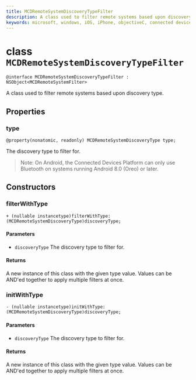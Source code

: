 ```yaml
---
title: MCDRemoteSystemDiscoveryTypeFilter
description: A class used to filter remote systems based upon discovery type.
keywords: microsoft, windows, iOS, iPhone, objectiveC, connected devices, Project Rome
---
```


# class `MCDRemoteSystemDiscoveryTypeFilter` 

```
@interface MCDRemoteSystemDiscoveryTypeFilter : NSObject<MCDRemoteSystemFilter>
```  

A class used to filter remote systems based upon discovery type.

## Properties

### type
`@property(nonatomic, readonly) MCDRemoteSystemDiscoveryType type;`

The discovery type to filter for.

> Note: On Android, the Connected Devices Platform can only use Bluetooth on systems running Android 8.0 (Oreo) or later.

## Constructors

### filterWithType
`+ (nullable instancetype)filterWithType:(MCDRemoteSystemDiscoveryType)discoveryType;`

#### Parameters 
* `discoveryType` The discovery type to filter for.

#### Returns
A new instance of this class with the given type value. Values can be AND'ed together to apply multiple filters at once.

### initWithType
`- (nullable instancetype)initWithType:(MCDRemoteSystemDiscoveryType)discoveryType;`

#### Parameters 
* `discoveryType` The discovery type to filter for.

#### Returns
A new instance of this class with the given type value. Values can be AND'ed together to apply multiple filters at once.